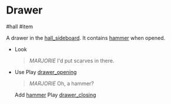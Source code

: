 # Drawer

#hall #item 

A drawer in the [hall_sideboard](hall_sideboard.md). It contains [hammer](hammer.md) when opened.

- Look
	> *MARJORIE*
	> I'd put scarves in there.
- Use
	Play [drawer_opening](../sfx/drawer_opening.md)
	
	> *MARJORIE*
	> Oh, a hammer?
	
	Add [hammer](hammer.md)
	Play [drawer_closing](../sfx/drawer_closing.md)
